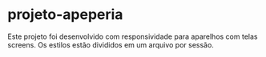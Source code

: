 # projeto-apeperia
Este projeto foi desenvolvido com responsividade para aparelhos com telas screens.
Os estilos estão divididos em um arquivo por sessão.
